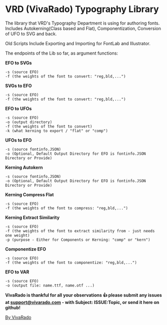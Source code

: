 VRD (VivaRado) Typography Library
===================

The library that VRD's Typography Department is using for authoring fonts.
Includes Autokerning(Class based and Flat), Componentization, Conversion of UFO to SVG and back.

Old Scripts Include
Exporting and Importing for FontLab and Illustrator.


The endpoints of the Lib so far, as argument functions:  

**EFO to SVGs**
```
-s (source EFO)  
-f (the weights of the font to convert: "reg,bld,...")  
```
**SVGs to EFO**
```
-s (source EFO)  
-f (the weights of the font to convert: "reg,bld,...")  
```
**EFO to UFOs**
```
-s (source EFO)  
-o (output directory)
-f (the weights of the font to convert)  
-k (what kerning to export / "flat" or "comp")
```
**UFOs to EFO** 
```
-s (source fontinfo.JSON)
-o (Optional, Default Output Directory for EFO is fontinfo.JSON Directory or Provide)
```
**Kerning Autokern**
```
-s (source fontinfo.JSON)  
-o (Optional, Default Output Directory for EFO is fontinfo.JSON Directory or Provide) 
```
**Kerning Compress Flat**
```
-s (source EFO)  
-f (the weights of the font to compress: "reg,bld,...") 
```
**Kerning Extract Similarity** 
```
-s (source EFO)  
-f (the weights of the font to extract similarity from - just needs one weight)  
-p (purpose - Either for Components or Kerning: "comp" or "kern")
```
**Componentize EFO** 
```
-s (source EFO)  
-f (the weights of the font to componentize: "reg,bld,...")
```
**EFO to VAR** 
```
-s (source EFO)
-o (output file: name.ttf, name.otf ...)
```

**VivaRado is thankful for all your observations :+1: please submit any issues at support@vivarado.com - with Subject: ISSUE:Topic, or send it here on github!**

[By VivaRado](https://www.vivarado.com)
